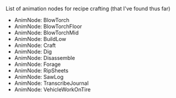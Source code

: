 List of animation nodes for recipe crafting (that I've found thus far)

* AnimNode: BlowTorch
* AnimNode: BlowTorchFloor
* AnimNode: BlowTorchMid
* AnimNode: BuildLow
* AnimNode: Craft
* AnimNode: Dig
* AnimNode: Disassemble
* AnimNode: Forage
* AnimNode: RipSheets
* AnimNode: SawLog
* AnimNode: TranscribeJournal
* AnimNode: VehicleWorkOnTire
